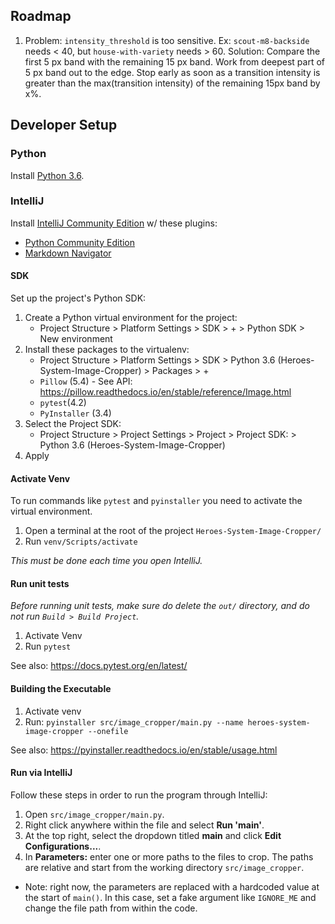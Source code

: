 ## Roadmap
1. Problem: `intensity_threshold` is too sensitive.
Ex: `scout-m8-backside` needs < 40, but `house-with-variety` needs > 60.
Solution: Compare the first 5 px band with the remaining 15 px band.
Work from deepest part of 5 px band out to the edge.
Stop early as soon as a transition intensity is greater than the
max(transition intensity) of the remaining 15px band by x%.

## Developer Setup

### Python
Install [Python 3.6](https://www.python.org/downloads/).

### IntelliJ
Install [IntelliJ Community Edition](https://www.jetbrains.com/idea/download/#section=windows) w/ these plugins:
* [Python Community Edition](https://plugins.jetbrains.com/plugin/7322-python-community-edition)
* [Markdown Navigator](https://plugins.jetbrains.com/plugin/7896-markdown-navigator)

#### SDK
Set up the project's Python SDK:

1. Create a Python virtual environment for the project:
   * Project Structure > Platform Settings > SDK > + > Python SDK > New environment
1. Install these packages to the virtualenv:
   * Project Structure > Platform Settings > SDK > Python 3.6 (Heroes-System-Image-Cropper) > Packages > + 
   * `Pillow` (5.4) - See API: https://pillow.readthedocs.io/en/stable/reference/Image.html
   * `pytest`(4.2)
   * `PyInstaller` (3.4)
1. Select the Project SDK:
   * Project Structure > Project Settings > Project > Project SDK: > Python 3.6 (Heroes-System-Image-Cropper)
1. Apply

#### Activate Venv
To run commands like `pytest` and `pyinstaller` you need to activate the virtual environment.
1. Open a terminal at the root of the project `Heroes-System-Image-Cropper/`
1. Run `venv/Scripts/activate`

*This must be done each time you open IntelliJ.*

#### Run unit tests
*Before running unit tests, make sure do delete the `out/` directory, and do not run `Build > Build Project`.*

1. Activate Venv
1. Run `pytest`

See also: https://docs.pytest.org/en/latest/

#### Building the Executable
1. Activate venv
1. Run: `pyinstaller src/image_cropper/main.py --name heroes-system-image-cropper --onefile`

See also: https://pyinstaller.readthedocs.io/en/stable/usage.html

#### Run via IntelliJ
Follow these steps in order to run the program through IntelliJ:
1. Open `src/image_cropper/main.py`.
1. Right click anywhere within the file and select **Run 'main'**.
1. At the top right, select the dropdown titled **main** and click **Edit Configurations...**.
1. In **Parameters:** enter one or more paths to the files to crop. The paths are relative and start from the working directory `src/image_cropper`.
  * Note: right now, the parameters are replaced with a hardcoded value at the start of `main()`.
    In this case, set a fake argument like `IGNORE_ME` and change the file path from within the code.
